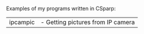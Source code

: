 <p>
Examples of my programs written in СSparp:
</p>

<table>
<tr><td> ipcampic </td><td> - Getting pictures from IP camera</td></tr>
</table>
